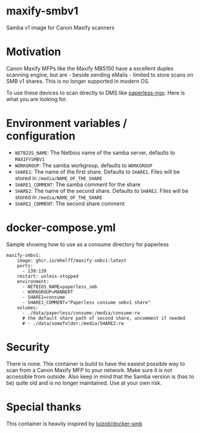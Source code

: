 # maxify-smbv1
Samba v1 image for Canon Maxify scanners

# Motivation
Canon Maxify MFPs like the Maxify MB5150 have a excellent duplex scanning engine, but are - beside sending eMails - limited to store scans on SMB v1 shares.
This is no longer supported in modern OS.

To use these devices to scan directly to DMS like [paperless-ngx](https://github.com/paperless-ngx/paperless-ngx): Here is what you are looking for. 

# Environment variables / configuration

- `NETBIOS_NAME`: The Netbios name of the samba server, defaults to `MAXIFYSMBV1`
- `WORKGROUP`: The samba workgroup, defaults to `WORKGROUP`
- `SHARE1`: The name of the first share. Defaults to `SHARE1`. Files will be stored in `/media/NAME_OF_THE_SHARE`
- `SHARE1_COMMENT`: The samba comment for the share
- `SHARE2`: The name of the second share. Defaults to `SHARE2`. Files will be stored in `/media/NAME_OF_THE_SHARE`
- `SHARE2_COMMENT`: The second share comment


# docker-compose.yml

Sample showing how to use as a consume directory for paperless 

```
maxify-smbv1:
    image: ghcr.io/mhelff/maxify-smbv1:latest
    ports:
      - 139:139
    restart: unless-stopped   
    environment:
      - NETBIOS_NAME=paperless_smb
      - WORKGROUP=MANNERT
      - SHARE1=consume
      - SHARE1_COMMENT="Paperless consume smbv1 share"
    volumes:
      - ./data/paperless/consume:/media/consume:rw
      # the default share path of second share, uncomment if needed
      # - ./data/somefolder:/media/SHARE2:rw
```

# Security
There is none. This container is build to have the easiest possible way to scan from a Canon Maxify MFP to your network. Make sure it is not accessible from outside. Also keep in mind that the Samba version is (has to be) quite old and is no longer maintained. Use at your own risk.

# Special thanks
This container is heavily inspired by [luizoti/docker-smb](https://github.com/luizoti/docker-smb)
